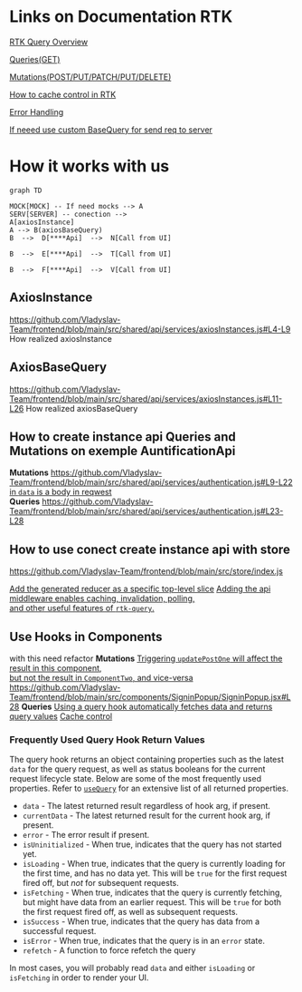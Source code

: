 # Links on Documentation RTK 
[RTK Query Overview](https://redux-toolkit.js.org/rtk-query/overview)

[Queries(GET)](https://redux-toolkit.js.org/rtk-query/usage/queries)

[Mutations(POST/PUT/PATCH/PUT/DELETE)](https://redux-toolkit.js.org/rtk-query/usage/mutations)

[How to cache control in RTK](https://redux-toolkit.js.org/rtk-query/usage/cache-behavior)

[Error Handling](https://redux-toolkit.js.org/rtk-query/usage/error-handling)

[If neeed use custom BaseQuery for send req to server ](https://redux-toolkit.js.org/rtk-query/usage/customizing-queries#axios-basequery)

# How it works with us 
```mermaid
graph TD

MOCK[MOCK] -- If need mocks --> A
SERV[SERVER] -- conection --> 
A[axiosInstance]
A --> B(axiosBaseQuery)
B  -->  D[****Api]  -->  N[Call from UI]

B  -->  E[****Api]  -->  T[Call from UI]

B  -->  F[****Api]  -->  V[Call from UI]
```


## AxiosInstance
https://github.com/Vladyslav-Team/frontend/blob/main/src/shared/api/services/axiosInstances.js#L4-L9
How realized axiosInstance


## AxiosBaseQuery
https://github.com/Vladyslav-Team/frontend/blob/main/src/shared/api/services/axiosInstances.js#L11-L26
How realized axiosBaseQuery

## How to create instance api Queries and Mutations on exemple AuntificationApi
 **Mutations** 
	 https://github.com/Vladyslav-Team/frontend/blob/main/src/shared/api/services/authentication.js#L9-L22
[in `data` is a body in reqwest  ](https://github.com/Vladyslav-Team/frontend/blob/main/src/shared/api/services/authentication.js#L13)		
	**Queries**
	https://github.com/Vladyslav-Team/frontend/blob/main/src/shared/api/services/authentication.js#L23-L28
	
		


## How to use conect create instance api with store 
https://github.com/Vladyslav-Team/frontend/blob/main/src/store/index.js

[Add the generated reducer as a specific top-level slice](https://github.com/Vladyslav-Team/frontend/blob/main/src/store/index.js#L18)
[Adding the api middleware enables caching, invalidation, polling,  
 and other useful features of `rtk-query`.](https://github.com/Vladyslav-Team/frontend/blob/main/src/store/index.js#L28)


## Use Hooks in Components
with this need refactor 
 **Mutations** 
[Triggering `updatePostOne` will affect the result in this component,  
but not the result in `ComponentTwo`, and vice-versa](https://github.com/Vladyslav-Team/frontend/blob/main/src/components/SigninPopup/SigninPopup.jsx#L13)
https://github.com/Vladyslav-Team/frontend/blob/main/src/components/SigninPopup/SigninPopup.jsx#L28
**Queries** 
[Using a query hook automatically fetches data and returns query values](https://github.com/Vladyslav-Team/frontend/blob/main/src/components/pages/Profile/Profile.jsx#L12)
[Cache control](https://github.com/Vladyslav-Team/frontend/blob/main/src/components/pages/Profile/Profile.jsx#L13)




### Frequently Used Query Hook Return Values[​](https://redux-toolkit.js.org/rtk-query/usage/queries#frequently-used-query-hook-return-values "Direct link to heading")

The query hook returns an object containing properties such as the latest  `data`  for the query request, as well as status booleans for the current request lifecycle state. Below are some of the most frequently used properties. Refer to  [`useQuery`](https://redux-toolkit.js.org/rtk-query/api/created-api/hooks#usequery)  for an extensive list of all returned properties.

-   `data`  - The latest returned result regardless of hook arg, if present.
-   `currentData`  - The latest returned result for the current hook arg, if present.
-   `error`  - The error result if present.
-   `isUninitialized`  - When true, indicates that the query has not started yet.
-   `isLoading`  - When true, indicates that the query is currently loading for the first time, and has no data yet. This will be  `true`  for the first request fired off, but  _not_  for subsequent requests.
-   `isFetching`  - When true, indicates that the query is currently fetching, but might have data from an earlier request. This will be  `true`  for both the first request fired off, as well as subsequent requests.
-   `isSuccess`  - When true, indicates that the query has data from a successful request.
-   `isError`  - When true, indicates that the query is in an  `error`  state.
-   `refetch`  - A function to force refetch the query

In most cases, you will probably read  `data`  and either  `isLoading`  or  `isFetching`  in order to render your UI.
